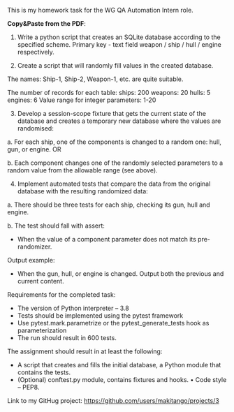 This is my homework task for the WG QA Automation Intern role.

**Copy&Paste from the PDF**:

1. Write a python script that creates an SQLite database according to the specified scheme.
   Primary key - text field weapon / ship / hull / engine respectively.

2. Create a script that will randomly fill values in the created database.

The names: Ship-1, Ship-2, Weapon-1, etc. are quite suitable.

The number of records for each table: ships: 200
weapons: 20
hulls: 5
engines: 6
Value range for integer parameters: 1-20

3. Develop a session-scope fixture that gets the current state of the database and creates a temporary new database where the values are randomised:

a. For each ship, one of the components is changed to a random one: hull, gun, or engine. OR

b. Each component changes one of the randomly selected parameters to a random value from the allowable range (see above).

4. Implement automated tests that compare the data from the original database with the resulting randomized data:

a. There should be three tests for each ship, checking its gun, hull and engine.

b. The test should fall with assert:

- When the value of a component parameter does not match its pre-randomizer.

Output example:

- When the gun, hull, or engine is changed. Output both the previous and current content.

Requirements for the completed task:

- The version of Python interpreter – 3.8
- Tests should be implemented using the pytest framework
- Use pytest.mark.parametrize or the pytest_generate_tests hook as parameterization
- The run should result in 600 tests.

The assignment should result in at least the following:

- A script that creates and fills the initial database, a Python module that contains the tests.
- (Optional) conftest.py module, contains fixtures and hooks. • Code style – PEP8.

Link to my GitHug project: https://github.com/users/makitango/projects/3
